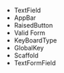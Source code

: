 - TextField
- AppBar
- RaisedButton
- Valid Form
- KeyBoardType
- GlobalKey
- Scaffold
- TextFormField
